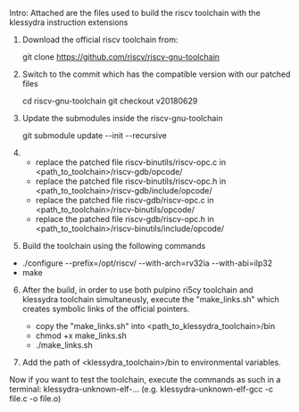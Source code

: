 Intro: 
Attached are the files used to build the riscv toolchain with the klessydra instruction extensions

1) Download the official riscv toolchain from: 

	git clone https://github.com/riscv/riscv-gnu-toolchain
   
2) Switch to the commit which has the compatible version with our patched files

	 cd riscv-gnu-toolchain
	 git checkout v20180629	

3) Update the submodules inside the riscv-gnu-toolchain

	 git submodule update --init --recursive

4) - replace the patched file riscv-binutils/riscv-opc.c in <path_to_toolchain>/riscv-gdb/opcode/
   - replace the patched file riscv-binutils/riscv-opc.h in <path_to_toolchain>/riscv-gdb/include/opcode/
   - replace the patched file riscv-gdb/riscv-opc.c in <path_to_toolchain>/riscv-binutils/opcode/
   - replace the patched file riscv-gdb/riscv-opc.h in <path_to_toolchain>/riscv-binutils/include/opcode/

5) Build the toolchain using the following commands
    
  - ./configure --prefix=/opt/riscv/ --with-arch=rv32ia --with-abi=ilp32
  -  make

6) After the build, in order to use both pulpino ri5cy toolchain and klessydra toolchain simultaneusly, execute the "make_links.sh" which creates symbolic links of the official pointers.
   -	copy the "make_links.sh" into <path_to_klessydra_toolchain>/bin 
   -	chmod +x make_links.sh
   -	./make_links.sh

7) Add the path of <klessydra_toolchain>/bin to environmental variables.

Now if you want to test the toolchain, execute the commands as such in a terminal: klessydra-unknown-elf-... (e.g. klessydra-unknown-elf-gcc -c file.c -o file.o)
